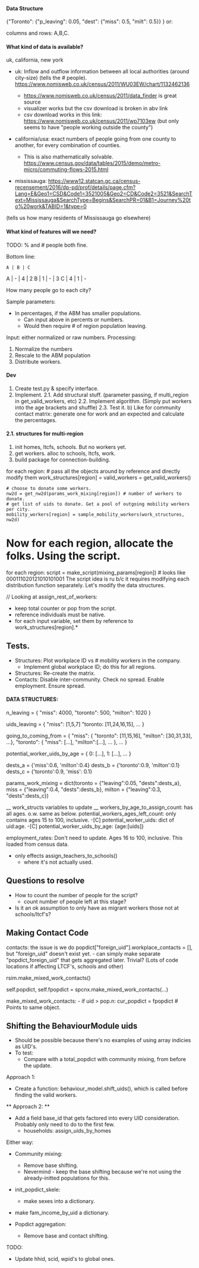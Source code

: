 #### Data Structure ####

{"Toronto": {"p_leaving": 0.05, "dest": 
    {"miss": 0.5, "milt": 0.5}}
}
or: 

columns and rows: A,B,C. 


#### What kind of data is available? ####

uk, california, new york
- uk: Inflow and outflow information between all local authorities (around city-size) (tells the # people). https://www.nomisweb.co.uk/census/2011/WU03EW/chart/1132462136 
    - https://www.nomisweb.co.uk/census/2011/data_finder is great source
    - visualizer works but the csv download is broken in abv link
    - csv download works in this link: https://www.nomisweb.co.uk/census/2011/wp7103ew (but only seems to have "people working outside the county")

- california/usa: exact numbers of people going from one county to another, for every combination of counties. 
    - This is also mathematically solvable.
https://www.census.gov/data/tables/2015/demo/metro-micro/commuting-flows-2015.html

- mississauga: https://www12.statcan.gc.ca/census-recensement/2016/dp-pd/prof/details/page.cfm?Lang=E&Geo1=CSD&Code1=3521005&Geo2=CD&Code2=3521&SearchText=Mississauga&SearchType=Begins&SearchPR=01&B1=Journey%20to%20work&TABID=1&type=0

(tells us how many residents of Mississauga go elsewhere)

#### What kind of features will we need? ####

TODO: % and # people both fine. 

Bottom line:

    A | B | C
A | - | 4 | 2
B | 1 | - | 3
C | 4 | 1 | -

How many people go to each city?

Sample parameters: 
- In percentages, if the ABM has smaller populations. 
    - Can input above in percents or numbers.
    - Would then require # of region population leaving.

Input: either normalized or raw numbers. 
Processing: 
1. Normalize the numbers
2. Rescale to the ABM population 
3. Distribute workers. 


#### Dev ####
1. Create test.py & specify interface.
2. Implement. 
2.1. Add structural stuff. (parameter passing, if multi_region in get_valid_workers, etc)
2.2. Implement algorithm. (Simply put workers into the age brackets and shuffle)
2.3. Test it. 
    <!-- a) Disable inter-region community and workplace & init all infections in 1 place. See no spread. Now enable workplace. See spread. -->
    b) Like for community contact matrix: generate one for work and an expected and calculate the percentages. 


#### 2.1. structures for multi-region ####
1. init homes, ltcfs, schools. But no workers yet. 
2. get workers. alloc to schools, ltcfs, work.
3. build package for connection-building. 

for each region: 
    # pass all the objects around by reference and directly modify them
    work_structures[region] = valid_workers = get_valid_workers()

    # choose to donate some workers. 
    nw2d = get_nw2d(params_work_mixing[region]) # number of workers to donate. 
    # get list of uids to donate. Get a pool of outgoing mobility workers per city.
    mobility_workers[region] = sample_mobility_workers(work_structures, nw2d)
    
# Now for each region, allocate the folks. Using the script. 
for each region:
    script = make_script(mixing_params[region]) # looks like 000111020121010101001
The script idea is ru b/c it requires modifying each distribution function separately. Let's modify the data structures.

// Looking at assign_rest_of_workers:
- keep total counter or pop from the script. 
- reference individuals must be native. 
- for each input variable, set them by reference to work_structures[region].*

## Tests. ##
- Structures: Plot workplace ID vs # mobility workers in the company. 
    - Implement global workplace ID; do this for all regions.
- Structures: Re-create the matrix.
- Contacts: Disable inter-community. Check no spread. Enable employment. Ensure spread.

#### DATA STRUCTURES: ####

n_leaving = {
    "miss": 4000,
    "toronto": 500,
    "milton": 1020
}

uids_leaving = {
    "miss": [1,5,7]
    "toronto: [11,24,16,15],
    ...
}

going_to_coming_from = {
    "miss": 
    {
        "toronto": [11,15,16],
        "milton": [30,31,33],
        ...},
     "toronto":
     {
        "miss": [...],
        "milton":[...],
        ...
     },
     ...
}

potential_worker_uids_by_age = {
    0: [...],
    1: [...],
    ...
}

dests_a = {'miss':0.6, 'milton':0.4}
dests_b = {'toronto':0.9, 'milton':0.1}
dests_c = {'toronto':0.9, 'miss': 0.1}

params_work_mixing = dict(toronto = {"leaving":0.05, "dests":dests_a},
                          miss =    {"leaving":0.4, "dests":dests_b},
                          milton =  {"leaving":0.3, "dests":dests_c})

__ work_structs variables to update __
workers_by_age_to_assign_count: has all ages. o.w. same as below. 
potential_workers_ages_left_count: only contains ages 15 to 100, inclusive. 
-[C] potential_worker_uids: dict of uid:age. 
-[C] potential_worker_uids_by_age: {age:[uids]}

employment_rates: Don't need to update.
Ages 16 to 100, inclusive. This loaded from census data.
- only effects assign_teachers_to_schools()
    - where it's not actually used. 

## Questions to resolve ##
- How to count the number of people for the script?
    - count number of people left at this stage?
- Is it an ok assumption to only have as migrant workers those not at schools/ltcf's? 

## Making Contact Code ##
contacts: the issue is we do popdict["foreign_uid"].workplace_contacts = [], but "foreign_uid" doesn't exist yet. 
    - can simply make separate "popdict_foreign_uid" that gets aggregated later. Trivial? (Lots of code locations if affecting LTCF's, schools and other)

rsim.make_mixed_work_contacts()

self.popdict, self.fpopdict = spcnx.make_mixed_work_contacts(...)

make_mixed_work_contacts:
    - if uid > pop.n:
        cur_popdict = fpopdict # Points to same object.

## Shifting the BehaviourModule uids ##
- Should be possible because there's no examples of using array indicies as UID's. 
- To test: 
    - Compare with a total_popdict with community mixing, from before the update. 

Approach 1: 
- Create a function: behaviour_model.shift_uids(), which is called before finding the valid workers. 

** Approach 2: **
- Add a field base_id that gets factored into every UID consideration. Probably only need to do to the first few.  
    - households: assign_uids_by_homes

Either way:
- Community mixing: 
    - Remove base shifting.
    - Nevermind - keep the base shifting because we're not using the already-initted populations for this. 

- init_popdict_skele: 
    - make sexes into a dictionary.

 - make fam_income_by_uid a dictionary.

- Popdict aggregation: 
    - Remove base and contact shifting.


TODO: 
- Update hhid, scid, wpid's to global ones. 